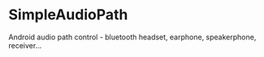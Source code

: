 # SimpleAudioPath
Android audio path control - bluetooth headset, earphone, speakerphone, receiver...
